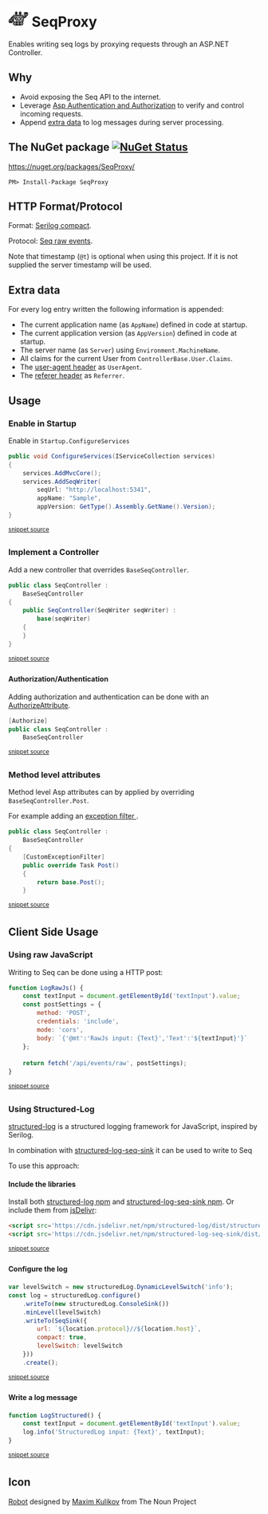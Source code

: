 <!--
GENERATED FILE - DO NOT EDIT
This file was generated by [MarkdownSnippets](https://github.com/SimonCropp/MarkdownSnippets).
Source File: /mdsource/readme.source.md
To change this file edit the source file and then run MarkdownSnippets.
-->
# <img src="https://raw.githubusercontent.com/SimonCropp/SeqProxy/master/src/icon.png" height="40px"> SeqProxy

Enables writing seq logs by proxying requests through an ASP.NET Controller.


## Why

 * Avoid exposing the Seq API to the internet.
 * Leverage [Asp Authentication and Authorization](https://docs.microsoft.com/en-us/aspnet/core/security/) to verify and control incoming requests.
 * Append [extra data](#extra-data) to log messages during server processing.


## The NuGet package [![NuGet Status](http://img.shields.io/nuget/v/SeqProxy.svg)](https://www.nuget.org/packages/SeqProxy/)

https://nuget.org/packages/SeqProxy/

    PM> Install-Package SeqProxy


## HTTP Format/Protocol

Format: [Serilog compact](https://github.com/serilog/serilog-formatting-compact).

Protocol: [Seq raw events](https://docs.datalust.co/docs/posting-raw-events).

Note that timestamp (`@t`) is optional when using this project. If it is not supplied the server timestamp will be used.


## Extra data

For every log entry written the following information is appended:

 * The current application name (as `AppName`) defined in code at startup.
 * The current application version (as `AppVersion`) defined in code at startup.
 * The server name (as `Server`) using `Environment.MachineName`.
 * All claims for the current User from `ControllerBase.User.Claims`.
 * The [user-agent header](https://en.wikipedia.org/wiki/User_agent) as `UserAgent`.
 * The [referer header](https://en.wikipedia.org/wiki/HTTP_referer) as `Referrer`.


## Usage


### Enable in Startup

Enable in `Startup.ConfigureServices`

<!-- snippet: ConfigureServices -->
```cs
public void ConfigureServices(IServiceCollection services)
{
    services.AddMvcCore();
    services.AddSeqWriter(
        seqUrl: "http://localhost:5341",
        appName: "Sample",
        appVersion: GetType().Assembly.GetName().Version);
}
```
<sup>[snippet source](/src/SampleWeb/Startup.cs#L14-L25)</sup>
<!-- endsnippet -->


### Implement a Controller

Add a new controller that overrides `BaseSeqController`.

<!-- snippet: SimpleController -->
```cs
public class SeqController :
    BaseSeqController
{
    public SeqController(SeqWriter seqWriter) :
        base(seqWriter)
    {
    }
}
```
<sup>[snippet source](/src/Tests/ControllerSamples.cs#L8-L17)</sup>
<!-- endsnippet -->


#### Authorization/Authentication

Adding authorization and authentication can be done with an [AuthorizeAttribute](https://docs.microsoft.com/en-us/aspnet/core/security/authorization/simple).

<!-- snippet: AuthorizeController -->
```cs
[Authorize]
public class SeqController :
    BaseSeqController
```
<sup>[snippet source](/src/Tests/ControllerSamples.cs#L46-L50)</sup>
<!-- endsnippet -->


### Method level attributes

Method level Asp attributes can by applied by overriding `BaseSeqController.Post`.

For example adding an [exception filter ](https://docs.microsoft.com/en-us/aspnet/core/mvc/controllers/filters#exception-filters).

<!-- snippet: OverridePostController -->
```cs
public class SeqController :
    BaseSeqController
{
    [CustomExceptionFilter]
    public override Task Post()
    {
        return base.Post();
    }
```
<sup>[snippet source](/src/Tests/ControllerSamples.cs#L22-L31)</sup>
<!-- endsnippet -->


## Client Side Usage


### Using raw JavaScript

Writing to Seq can be done using a HTTP post:

<!-- snippet: LogRawJs -->
```js
function LogRawJs() {
    const textInput = document.getElementById('textInput').value;
    const postSettings = {
        method: 'POST',
        credentials: 'include',
        mode: 'cors',
        body: `{'@mt':'RawJs input: {Text}','Text':'${textInput}'}`
    };

    return fetch('/api/events/raw', postSettings);
}
```
<sup>[snippet source](/src/SampleWeb/sample.js#L21-L33)</sup>
<!-- endsnippet -->


### Using Structured-Log

[structured-log](https://github.com/structured-log/structured-log/) is a structured logging framework for JavaScript, inspired by Serilog.

In combination with [structured-log-seq-sink](https://github.com/Wedvich/structured-log-seq-sink) it can be used to write to Seq

To use this approach:


#### Include the libraries

Install both [structured-log npm](https://www.npmjs.com/package/structured-log) and [structured-log-seq-sink npm](https://www.npmjs.com/package/structured-log-seq-sink). Or include them from [jsDelivr](https://www.jsdelivr.com/):

<!-- snippet: StructuredLogInclude -->
```html
<script src='https://cdn.jsdelivr.net/npm/structured-log/dist/structured-log.js'></script>
<script src='https://cdn.jsdelivr.net/npm/structured-log-seq-sink/dist/structured-log-seq-sink.js'></script>
```
<sup>[snippet source](/src/SampleWeb/sample.html#L4-L7)</sup>
<!-- endsnippet -->


#### Configure the log

<!-- snippet: StructuredLogConfig -->
```js
var levelSwitch = new structuredLog.DynamicLevelSwitch('info');
const log = structuredLog.configure()
    .writeTo(new structuredLog.ConsoleSink())
    .minLevel(levelSwitch)
    .writeTo(SeqSink({
        url: `${location.protocol}//${location.host}`,
        compact: true,
        levelSwitch: levelSwitch
    }))
    .create();
```
<sup>[snippet source](/src/SampleWeb/sample.js#L1-L12)</sup>
<!-- endsnippet -->


#### Write a log message

<!-- snippet: StructuredLog -->
```js
function LogStructured() {
    const textInput = document.getElementById('textInput').value;
    log.info('StructuredLog input: {Text}', textInput);
}
```
<sup>[snippet source](/src/SampleWeb/sample.js#L14-L19)</sup>
<!-- endsnippet -->


## Icon

<a href="http://thenounproject.com/term/robot/883226/">Robot</a> designed by <a href="https://thenounproject.com/maxim221/">Maxim Kulikov</a> from The Noun Project
